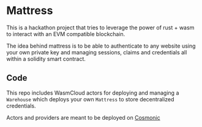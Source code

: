 # Mattress
This is a hackathon project that tries to leverage the power of rust + wasm to interact with an EVM compatible blockchain.

The idea behind mattress is to be able to authenticate to any website using your own private key and managing sessions, claims and credentials all within a solidity smart contract.


## Code
This repo includes WasmCloud actors for deploying and managing a `Warehouse` which deploys your own `Mattress` to store decentralized credentials.

Actors and providers are meant to be deployed on [Cosmonic](https://cosmonic.com)
